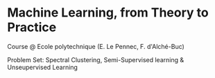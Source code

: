# Machine Learning, from Theory to Practice
Course @ Ecole polytechnique (E. Le Pennec, F. d'Alché-Buc) 

Problem Set: Spectral Clustering, Semi-Supervised learning & Unseupervised Learning
